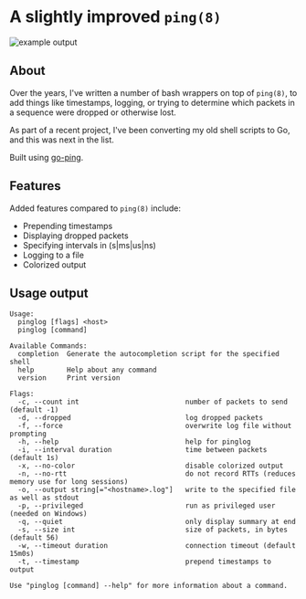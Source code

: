 # A slightly improved `ping(8)`

![example output](https://git.seedno.de/seednode/pinglog/raw/branch/master/example.png)

## About
Over the years, I've written a number of bash wrappers on top of `ping(8)`, to add things like timestamps, logging, or trying to determine which packets in a sequence were dropped or otherwise lost. 

As part of a recent project, I've been converting my old shell scripts to Go, and this was next in the list.

Built using [go-ping](https://pkg.go.dev/github.com/go-ping/ping).

## Features
Added features compared to `ping(8)` include:
- Prepending timestamps
- Displaying dropped packets
- Specifying intervals in (s|ms|us|ns)
- Logging to a file
- Colorized output

## Usage output
```
Usage:
  pinglog [flags] <host>
  pinglog [command]

Available Commands:
  completion  Generate the autocompletion script for the specified shell
  help        Help about any command
  version     Print version

Flags:
  -c, --count int                          number of packets to send (default -1)
  -d, --dropped                            log dropped packets
  -f, --force                              overwrite log file without prompting
  -h, --help                               help for pinglog
  -i, --interval duration                  time between packets (default 1s)
  -x, --no-color                           disable colorized output
  -n, --no-rtt                             do not record RTTs (reduces memory use for long sessions)
  -o, --output string[="<hostname>.log"]   write to the specified file as well as stdout
  -p, --privileged                         run as privileged user (needed on Windows)
  -q, --quiet                              only display summary at end
  -s, --size int                           size of packets, in bytes (default 56)
  -w, --timeout duration                   connection timeout (default 15m0s)
  -t, --timestamp                          prepend timestamps to output

Use "pinglog [command] --help" for more information about a command.
```